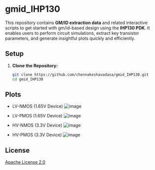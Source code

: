 # **gmid_IHP130**  
This repository contains **GM/ID extraction data** and related interactive scripts to get started with gm/id-based design using the **IHP130 PDK**. It enables users to perform circuit simulations, extract key transistor parameters, and generate insightful plots quickly and efficiently.  

## Setup

1. **Clone the Repository:**
   ```bash
   git clone https://github.com/chennakeshavadasa/gmid_IHP130.git
   cd gmid_IHP130
   
## Plots

- LV-NMOS (1.65V Device)
  ![image](https://github.com/user-attachments/assets/18443455-ad4e-4fdf-9329-608ad8893e08)
  
- LV-PMOS (1.65V Device)
  ![image](https://github.com/user-attachments/assets/ea498373-2ea0-4109-b2a8-1a2e96715984)
  
- HV-NMOS (3.3V Device)
  ![image](https://github.com/user-attachments/assets/0a9ea3f8-fba6-4c96-9a46-e8b4962fa54d)
  
- HV-PMOS (3.3V Device)
  ![image](https://github.com/user-attachments/assets/6f2a1b12-3361-4dc0-80e0-bd6d23417da3)
  
##  License

[Apache License 2.0](https://github.com/chennakeshavadasa/gmid_IHP130/blob/main/LICENSE)


